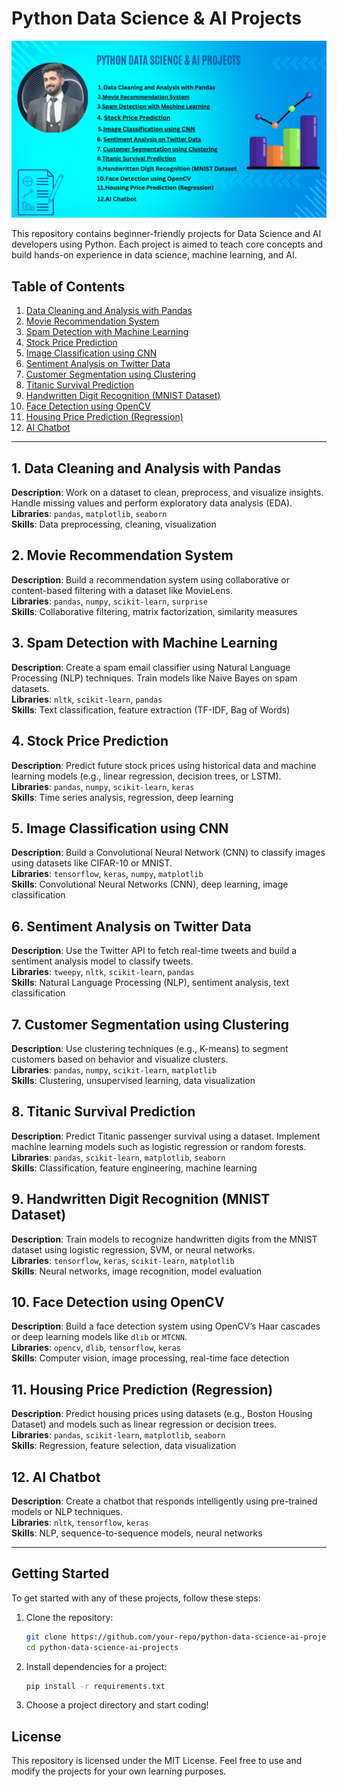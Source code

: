 # Python Data Science & AI Projects

![Python Data Science & AI Projects](./assets/web%20app.gif)

This repository contains beginner-friendly projects for Data Science and AI developers using Python. Each project is aimed to teach core concepts and build hands-on experience in data science, machine learning, and AI.

## Table of Contents
1. [Data Cleaning and Analysis with Pandas](#1-data-cleaning-and-analysis-with-pandas)
2. [Movie Recommendation System](#2-movie-recommendation-system)
3. [Spam Detection with Machine Learning](#3-spam-detection-with-machine-learning)
4. [Stock Price Prediction](#4-stock-price-prediction)
5. [Image Classification using CNN](#5-image-classification-using-cnn)
6. [Sentiment Analysis on Twitter Data](#6-sentiment-analysis-on-twitter-data)
7. [Customer Segmentation using Clustering](#7-customer-segmentation-using-clustering)
8. [Titanic Survival Prediction](#8-titanic-survival-prediction)
9. [Handwritten Digit Recognition (MNIST Dataset)](#9-handwritten-digit-recognition-mnist-dataset)
10. [Face Detection using OpenCV](#10-face-detection-using-opencv)
11. [Housing Price Prediction (Regression)](#11-housing-price-prediction-regression)
12. [AI Chatbot](#12-ai-chatbot)

---

## 1. Data Cleaning and Analysis with Pandas
**Description**: Work on a dataset to clean, preprocess, and visualize insights. Handle missing values and perform exploratory data analysis (EDA).  
**Libraries**: `pandas`, `matplotlib`, `seaborn`  
**Skills**: Data preprocessing, cleaning, visualization

## 2. Movie Recommendation System
**Description**: Build a recommendation system using collaborative or content-based filtering with a dataset like MovieLens.  
**Libraries**: `pandas`, `numpy`, `scikit-learn`, `surprise`  
**Skills**: Collaborative filtering, matrix factorization, similarity measures

## 3. Spam Detection with Machine Learning
**Description**: Create a spam email classifier using Natural Language Processing (NLP) techniques. Train models like Naive Bayes on spam datasets.  
**Libraries**: `nltk`, `scikit-learn`, `pandas`  
**Skills**: Text classification, feature extraction (TF-IDF, Bag of Words)

## 4. Stock Price Prediction
**Description**: Predict future stock prices using historical data and machine learning models (e.g., linear regression, decision trees, or LSTM).  
**Libraries**: `pandas`, `numpy`, `scikit-learn`, `keras`  
**Skills**: Time series analysis, regression, deep learning

## 5. Image Classification using CNN
**Description**: Build a Convolutional Neural Network (CNN) to classify images using datasets like CIFAR-10 or MNIST.  
**Libraries**: `tensorflow`, `keras`, `numpy`, `matplotlib`  
**Skills**: Convolutional Neural Networks (CNN), deep learning, image classification

## 6. Sentiment Analysis on Twitter Data
**Description**: Use the Twitter API to fetch real-time tweets and build a sentiment analysis model to classify tweets.  
**Libraries**: `tweepy`, `nltk`, `scikit-learn`, `pandas`  
**Skills**: Natural Language Processing (NLP), sentiment analysis, text classification

## 7. Customer Segmentation using Clustering
**Description**: Use clustering techniques (e.g., K-means) to segment customers based on behavior and visualize clusters.  
**Libraries**: `pandas`, `numpy`, `scikit-learn`, `matplotlib`  
**Skills**: Clustering, unsupervised learning, data visualization

## 8. Titanic Survival Prediction
**Description**: Predict Titanic passenger survival using a dataset. Implement machine learning models such as logistic regression or random forests.  
**Libraries**: `pandas`, `scikit-learn`, `matplotlib`, `seaborn`  
**Skills**: Classification, feature engineering, machine learning

## 9. Handwritten Digit Recognition (MNIST Dataset)
**Description**: Train models to recognize handwritten digits from the MNIST dataset using logistic regression, SVM, or neural networks.  
**Libraries**: `tensorflow`, `keras`, `scikit-learn`, `matplotlib`  
**Skills**: Neural networks, image recognition, model evaluation

## 10. Face Detection using OpenCV
**Description**: Build a face detection system using OpenCV’s Haar cascades or deep learning models like `dlib` or `MTCNN`.  
**Libraries**: `opencv`, `dlib`, `tensorflow`, `keras`  
**Skills**: Computer vision, image processing, real-time face detection

## 11. Housing Price Prediction (Regression)
**Description**: Predict housing prices using datasets (e.g., Boston Housing Dataset) and models such as linear regression or decision trees.  
**Libraries**: `pandas`, `scikit-learn`, `matplotlib`, `seaborn`  
**Skills**: Regression, feature selection, data visualization

## 12. AI Chatbot
**Description**: Create a chatbot that responds intelligently using pre-trained models or NLP techniques.  
**Libraries**: `nltk`, `tensorflow`, `keras`  
**Skills**: NLP, sequence-to-sequence models, neural networks

---

## Getting Started

To get started with any of these projects, follow these steps:

1. Clone the repository:
   ```bash
   git clone https://github.com/your-repo/python-data-science-ai-projects.git
   cd python-data-science-ai-projects
2. Install dependencies for a project:
   ```bash
   pip install -r requirements.txt
   ```
3. Choose a project directory and start coding!

## License
This repository is licensed under the MIT License. Feel free to use and modify the projects for your own learning purposes.
